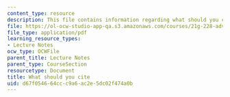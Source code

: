 ```yaml
---
content_type: resource
description: This file contains information regarding what should you cite.
file: https://ol-ocw-studio-app-qa.s3.amazonaws.com/courses/21g-228-advanced-workshop-in-writing-for-social-sciences-and-architecture-els-spring-2007/d67f054664ccc9a6ac2e5dc02f474a0b_MIT21G.228S07_cite.pdf
file_type: application/pdf
learning_resource_types:
- Lecture Notes
ocw_type: OCWFile
parent_title: Lecture Notes
parent_type: CourseSection
resourcetype: Document
title: What should you cite
uid: d67f0546-64cc-c9a6-ac2e-5dc02f474a0b
---
```

